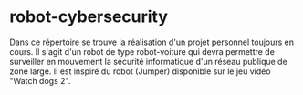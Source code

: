 # robot-cybersecurity
Dans ce répertoire se trouve la réalisation d'un projet personnel toujours en cours. Il s'agit d'un robot de type robot-voiture qui devra permettre de surveiller en mouvement la sécurité informatique d'un réseau publique de zone large. Il est inspiré du robot (Jumper) disponible sur le jeu vidéo "Watch dogs 2".
